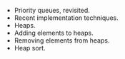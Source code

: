 * Priority queues, revisited.
* Recent implementation techniques.
* Heaps.
* Adding elements to heaps.
* Removing elements from heaps.
* Heap sort.
